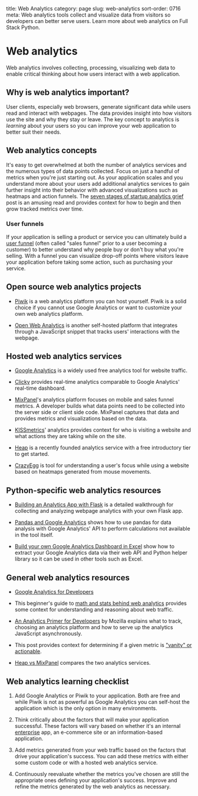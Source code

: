 title: Web Analytics
category: page
slug: web-analytics
sort-order: 0716
meta: Web analytics tools collect and visualize data from visitors so developers can better serve users. Learn more about web analytics on Full Stack Python.


# Web analytics
Web analytics involves collecting, processing, visualizing web data to enable
critical thinking about how users interact with a web application.


## Why is web analytics important?
User clients, especially web browsers, generate significant data while users
read and interact with webpages. The data provides insight into 
how visitors use the site and why they stay or leave. The key concept to
analytics is *learning* about your users so you can improve your web 
application to better suit their needs. 


## Web analytics concepts
It's easy to get overwhelmed at both the number of analytics services and
the numerous types of data points collected. Focus on just a handful of
metrics when you're just starting out. As your application scales and you 
understand more about your users add additional analytics services 
to gain further insight into their behavior with advanced visualizations such
as heatmaps and action funnels. The
[seven stages of startup analytics grief](http://spenczar.com/posts/2013/Sep/07/seven-stages-analytics-grief/) 
post is an amusing read and provides context for how to begin and then grow 
tracked metrics over time.


### User funnels
If your application is
selling a product or service you can ultimately build a 
[user funnel](http://moz.com/blog/building-your-marketing-funnel-with-google-analytics) (often called "sales funnel" prior to a user becoming a customer)
to better understand why people buy or don't buy what you're selling. With
a funnel you can visualize drop-off points where visitors leave your 
application before taking some action, such as purchasing your service.


## Open source web analytics projects
* [Piwik](http://piwik.org/) is a web analytics platform you can host yourself.
  Piwik is a solid choice if you cannot use Google Analytics or want to 
  customize your own web analytics platform.

* [Open Web Analytics](http://www.openwebanalytics.com/) is another 
  self-hosted platform that integrates through a JavaScript snippet that
  tracks users' interactions with the webpage.


## Hosted web analytics services
* [Google Analytics](http://www.google.com/analytics/) is a widely used
  free analytics tool for website traffic.

* [Clicky](http://clicky.com/) provides real-time analytics comparable to
  Google Analytics' real-time dashboard.

* [MixPanel](https://mixpanel.com/)'s analytics platform focuses on mobile
  and sales funnel metrics. A developer builds what data points need to be
  collected into the server side or client side code. MixPanel captures that
  data and provides metrics and visualizations based on the data.

* [KISSmetrics](https://www.kissmetrics.com/)' analytics provides context
  for who is visiting a website and what actions they are taking while on
  the site.

* [Heap](https://heapanalytics.com/) is a recently founded analytics service
  with a free introductory tier to get started.

* [CrazyEgg](http://www.crazyegg.com/) is tool for understanding a
  user's focus while using a website based on heatmaps generated from mouse 
  movements. 


## Python-specific web analytics resources
* [Building an Analytics App with Flask](http://charlesleifer.com/blog/saturday-morning-hacks-building-an-analytics-app-with-flask/)
  is a detailed walkthrough for collecting and analyzing webpage
  analytics with your own Flask app.

* [Pandas and Google Analytics](http://blog.yhathq.com/posts/pandas-google-analytics.html)
  shows how to use pandas for data analysis with Google Analytics' API to
  perform calculations not available in the tool itself.

* [Build your own Google Analytics Dashboard in Excel](http://blog.zoomeranalytics.com/google-analytics/)
  show how to extract your Google Analytics data via their web API and Python
  helper library so it can be used in other tools such as Excel.


## General web analytics resources
* [Google Analytics for Developers](http://blog.arkency.com/2012/12/google-analytics-for-developers/)  

* This beginner's guide to 
  [math and stats behind web analytics](http://www.seotakeaways.com/beginners-guide-maths-stats-web-analytics/)
  provides some context for understanding and reasoning about web traffic. 

* [An Analytics Primer for Developers](https://hacks.mozilla.org/2015/03/an-analytics-primer-for-developers/)
  by Mozilla explains what to track, choosing an analytics platform and how
  to serve up the analytics JavaScript asynchronously.

* This post provides context for determining if a given metric is
  ["vanity" or actionable](http://fizzle.co/sparkline/vanity-vs-actionable-metrics).

* [Heap vs MixPanel](http://substantial.com/blog/2014/04/03/heap-analytics-vs-mixpanel/)
  compares the two analytics services.


## Web analytics learning checklist
1. Add Google Analytics or Piwik to your application. Both are free and while 
   Piwik is not as powerful as Google Analytics you can self-host the 
   application which is the only option in many environments.

1. Think critically about the factors that will make your application 
   successful. These factors will vary based on whether it's an internal 
   [enterprise](/enterprise-python.html) app, an e-commerce site or an 
   information-based application.

1. Add metrics generated from your web traffic based on the factors that 
   drive your application's success. You can add these metrics with either 
   some custom code or with a hosted web analytics service.

1. Continuously reevaluate whether the metrics you've chosen are still the 
   appropriate ones defining your application's success. Improve and refine 
   the metrics generated by the web analytics as necessary.

